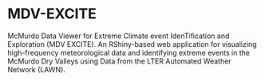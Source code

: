 # MDV-EXCITE
McMurdo Data Viewer for Extreme Climate event IdenTification and Exploration (MDV EXCITE). An RShiny-based web application for visualizing high-frequency meteorological data and identifying extreme events in the McMurdo Dry Valleys using Data from the LTER Automated Weather Network (LAWN).
